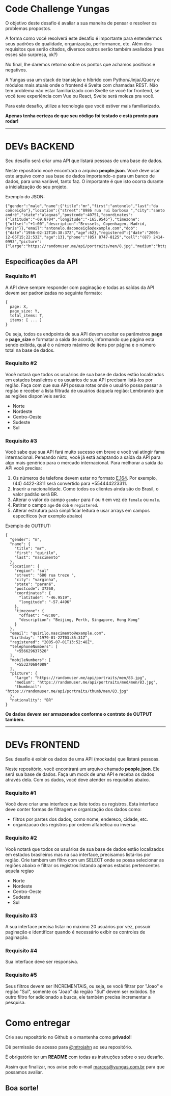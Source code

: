 # Code Challenge Yungas

O objetivo deste desafio é avaliar a sua maneira de pensar e resolver os problemas propostos.

A forma como você resolverá este desafio é importante para entendermos seus padrões de qualidade, organização, performance, etc. Além dos requisitos que serão citados, diversos outros serão também avaliados (mas esses são surpresa, ok?)

No final, lhe daremos retorno sobre os pontos que achamos positivos e negativos.

A Yungas usa um stack de transição e híbrido com Python/Jinja/JQuery e módulos mais atuais onde o frontend é Svelte com chamadas REST. Não tem problema não estar familiarizado com Svelte se você for frontend, se você teve experiência com Vue ou React, Svelte será moleza pra você.

Para este desafio, utilize a tecnologia que você estiver mais familiarizado.

**Apenas tenha certeza de que seu código foi testado e está pronto para rodar!**

---

# DEVs BACKEND

Seu desafio será criar uma API que listará pessoas de uma base de dados.

Neste repositório você encontrará o arquivo **people.json**. Você deve usar este arquivo como sua base de dados importando-o para um banco de dados, para uma variável, tanto faz. O importante é que isto ocorra durante a inicialização do seu projeto.

Exemplo do JSON:
```
{"gender":"male","name":{"title":"mr","first":"antonelo","last":"da conceição"},"location":{"street":"8986 rua rui barbosa ","city":"santo andré","state":"alagoas","postcode":40751,"coordinates":{"latitude":"-69.8704","longitude":"-165.9545"},"timezone":{"offset":"+1:00","description":"Brussels, Copenhagen, Madrid, Paris"}},"email":"antonelo.daconceição@example.com","dob":{"date":"1956-02-12T10:38:37Z","age":62},"registered":{"date":"2005-12-05T15:22:53Z","age":13},"phone":"(85) 8747-8125","cell":"(87) 2414-0993","picture":{"large":"https://randomuser.me/api/portraits/men/8.jpg","medium":"https://randomuser.me/api/portraits/med/men/8.jpg","thumbnail":"https://randomuser.me/api/portraits/thumb/men/8.jpg"}}
```

## Especificações da API

### Requisito #1

A API deve sempre responder com paginação e todas as saídas da API devem ser padronizadas no seguinte formato:

```
{
  page: X,
  page_size: Y,
  total_items: T,
  items: [ ... ]
}
```

Ou seja, todos os endpoints de sua API devem aceitar os parâmetros **page** e **page_size** e formatar a saída de acordo, informando que página esta sendo exibida, qual é o número máximo de itens por página e o número total na base de dados.


### Requisito #2

Você notará que todos os usuários de sua base de dados estão localizados em estados brasileiros e os usuários de sua API precisam listá-los por região. Faça com que sua API possua rotas onde o usuário possa passar a região e receber a lista filtrada de usuários daquela região: Lembrando que as regiões disponíveis serão:
- Norte
- Nordeste
- Centro-Oeste
- Sudeste
- Sul


### Requisito #3

Você sabe que sua API fará muito sucesso em breve e você vai atingir fama internacional. Pensando nisto, você já está adaptando a saída da API para algo mais genérico para o mercado internacional. Para melhorar a saída da API você precisa:

1. Os números de telefone devem estar no formato [E.164](https://en.wikipedia.org/wiki/E.164). Por exemplo, (44) 4422-3311 será convertido para +554444223311.
2. Inserir a nacionalidade. Como todos os clientes ainda são do Brasil, o valor padrão será BR.
3. Alterar o valor do campo `gender` para `F` ou `M` em vez de `female` ou `male`.
4. Retirar o campo `age` de `dob` e `registered`.
5. Alterar estrutura para simplificar leitura e usar arrays em campos específicos (ver exemplo abaixo)

Exemplo de OUTPUT:

```
{
  "gender": "m",
  "name": {
    "title": "mr",
    "first": "quirilo",
    "last": "nascimento"
  },
  "location": {
    "region": "sul"
    "street": "680 rua treze ",
    "city": "varginha",
    "state": "paraná",
    "postcode": 37260,
    "coordinates": {
      "latitude": "-46.9519",
      "longitude": "-57.4496"
    },
    "timezone": {
      "offset": "+8:00",
      "description": "Beijing, Perth, Singapore, Hong Kong"
    }
  },
  "email": "quirilo.nascimento@example.com",
  "birthday": "1979-01-22T03:35:31Z",
  "registered": "2005-07-01T13:52:48Z",
  "telephoneNumbers": [
    "+556629637520"
  ],
  "mobileNumbers": [
    "+553270684089"
  ],
  "picture": {
    "large": "https://randomuser.me/api/portraits/men/83.jpg",
    "medium": "https://randomuser.me/api/portraits/med/men/83.jpg",
    "thumbnail": "https://randomuser.me/api/portraits/thumb/men/83.jpg"
  },
  "nationality": "BR"
}

```
**Os dados devem ser armazenados conforme o contrato de OUTPUT também.**

---

# DEVs FRONTEND
Seu desafio é exibir os dados de uma API (mockada) que listará pessoas.

Neste repositório, você encontrará um arquivo chamado **people.json**. Ele será sua base de dados. Faça um mock de uma API e receba os dados através dela. Com os dados, você deve atender os requisitos abaixo.

### Requisito #1
Você deve criar uma interface que liste todos os registros. Esta interface deve conter formas de filtragem e organização dos dados como:
- filtros por partes dos dados, como nome, endereco, cidade, etc.
- organizacao dos registros por ordem alfabetica ou inversa

### Requisito #2

Você notará que todos os usuários de sua base de dados estão localizados em estados brasileiros mas na sua interface, precisamos listá-los por região. Crie também um filtro com um SELECT onde se possa selecionar as regiões abaixo e filtrar os registros listando apenas estados pertencentes aquela regiao
- Norte
- Nordeste
- Centro-Oeste
- Sudeste
- Sul

### Requisito #3

A sua interface precisa listar no máximo 20 usuários por vez, possuir paginação e identificar quando é necessário exibir os controles de paginação.

### Requisito #4

Sua interface deve ser responsiva.

### Requisito #5 

Seus filtros devem ser INCREMENTAIS, ou seja, se você filtrar por "Joao" e região "Sul", somente os "Joao" da região "Sul" devem ser exibidos. Se outro filtro for adicionado a busca, ele também precisa incrementar a pesquisa.


# Como entregar

Crie seu repositório no Github e o mantenha como **privado**!!

Dê permissão de acesso para [@mtrojahn](https://github.com/mtrojahn) ao seu repositório.

É obrigatório ter um **README** com todas as instruções sobre o seu desafio.

Assim que finalizar, nos avise pelo e-mail marcos@yungas.com.br para que possamos avaliar.

## Boa sorte!
